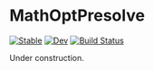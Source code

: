 # MathOptPresolve

[![Stable](https://img.shields.io/badge/docs-stable-blue.svg)](https://mtanneau.github.io/MathOptPresolve.jl/stable)
[![Dev](https://img.shields.io/badge/docs-dev-blue.svg)](https://mtanneau.github.io/MathOptPresolve.jl/dev)
[![Build Status](https://github.com/mtanneau/MathOptPresolve.jl/workflows/CI/badge.svg)](https://github.com/mtanneau/MathOptPresolve.jl/actions)

Under construction.